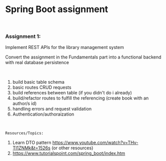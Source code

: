 # Spring Boot assignment

<br />

### Assignment 1:

Implement REST APIs for the library management system

Convert the assignment in the Fundamentals part into a functional backend with real database persistence

<br />

1. build basic table schema
2. basic routes CRUD requests
3. build references between table (if you didn't do i already)
4. build/refactor routes to fulfill the referencing (create book with an author/s id)
5. handling errors and request validation
6. Authentication/authoraization

<br />

`Resources/Topics:`

1. Learn DTO pattern https://www.youtube.com/watch?v=THv-TI1ZNMk&t=1526s (or other resources)
2. https://www.tutorialspoint.com/spring_boot/index.htm

<br />

